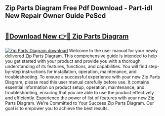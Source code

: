 ## Zip Parts Diagram Free Pdf Download - Part-idl New Repair Owner Guide PeScd

# <h2><a href="http://dfp3giq.blite.top/?on=Zip+Parts+Diagram">🔗Download New 👉🔴 Zip Parts Diagram</a></h2>

[![Zip Parts Diagram download](https://i.imgur.com/lujVjoI.png)](http://dfp3giq.blite.top/?on=Zip+Parts+Diagram)
Welcome to the user manual for your newly delivered Zip Parts Diagram. This comprehensive guide is intended to help you get started with your product and provide you with a thorough understanding of its features, functions, and capabilities. You will find step-by-step instructions for installation, operation, maintenance, and troubleshooting. To ensure a successful experience with your new Zip Parts Diagram, please read this user manual carefully before use. It contains essential information on product setup, operation, maintenance, and troubleshooting, ensuring that you are able to use the product effectively and efficiently. Experience the power of list of features with your new Zip Parts Diagram. We're Committed to Your Success Zip Parts Diagram. Our goal is to empower you to achieve the best results.
